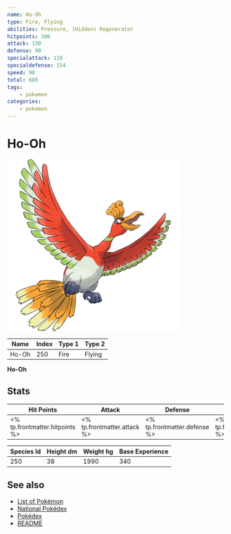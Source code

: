 ```yaml
---
name: Ho-Oh
type: Fire, Flying
abilities: Pressure, (Hidden) Regenerator
hitpoints: 106
attack: 130
defense: 90
specialattack: 110
specialdefense: 154
speed: 90
total: 680
tags:
    - pokemon
categories:
    - pokemon
---
```


# Ho-Oh


![Ho-Oh](images/250.png)

| **Name** | **Index** | **Type 1** | **Type 2** |
|----|----|----|----|
| Ho-Oh | 250 | Fire | Flying  |

**Ho-Oh** 


## Stats

| **Hit Points** | **Attack** | **Defense** | **Special Attack** | **Special Defense** | **Speed** | **Total** |
|----------------|------------|-------------|--------------------|---------------------|-----------|-----------|
| <% tp.frontmatter.hitpoints %> | <% tp.frontmatter.attack %> | <% tp.frontmatter.defense %> | <% tp.frontmatter.specialattack %> | <% tp.frontmatter.specialdefense %> | <% tp.frontmatter.speed %> | <% tp.frontmatter.total %> |


| **Species Id** | **Height dm** | **Weight hg** | **Base Experience** |
|----------------|------------|------------|---------------------|
| 250 | 38 | 1990 | 340 |

## See also

- [List of Pokémon](../pokemon.md)
- [National Pokédex](../national_pokedex.md)
- [Pokédex](../pokedex.md)
- [README](../README.md)
